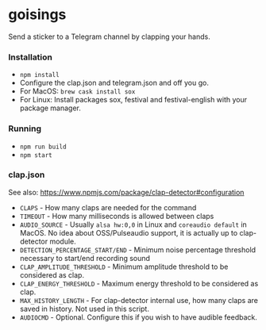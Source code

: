 # goisings

Send a sticker to a Telegram channel by clapping your hands.


### Installation
* `npm install`
* Configure the clap.json and telegram.json and off you go.
* For MacOS: `brew cask install sox`
* For Linux: Install packages sox, festival and festival-english with your package manager.

### Running
* `npm run build`
* `npm start`

### clap.json

See also: https://www.npmjs.com/package/clap-detector#configuration

* `CLAPS` - How many claps are needed for the command
* `TIMEOUT` - How many milliseconds is allowed between claps
* `AUDIO_SOURCE` - Usually `alsa hw:0,0` in Linux and `coreaudio default` in MacOS. No idea about OSS/Pulseaudio support, it is actually up to clap-detector module.
* `DETECTION_PERCENTAGE_START/END` - Minimum noise percentage threshold necessary to start/end recording sound
* `CLAP_AMPLITUDE_THRESHOLD` - Minimum amplitude threshold to be considered as clap.
* `CLAP_ENERGY_THRESHOLD` - Maximum energy threshold to be considered as clap.
* `MAX_HISTORY_LENGTH` - For clap-detector internal use, how many claps are saved in history. Not used in this script.
* `AUDIOCMD` - Optional. Configure this if you wish to have audible feedback.
